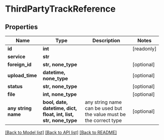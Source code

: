 # ThirdPartyTrackReference


## Properties
Name | Type | Description | Notes
------------ | ------------- | ------------- | -------------
**id** | **int** |  | [readonly] 
**service** | **str** |  | 
**foreign_id** | **str, none_type** |  | [optional] 
**upload_time** | **datetime, none_type** |  | [optional] 
**status** | **str, none_type** |  | [optional] 
**file** | **int, none_type** |  | [optional] 
**any string name** | **bool, date, datetime, dict, float, int, list, str, none_type** | any string name can be used but the value must be the correct type | [optional]

[[Back to Model list]](../README.md#documentation-for-models) [[Back to API list]](../README.md#documentation-for-api-endpoints) [[Back to README]](../README.md)


